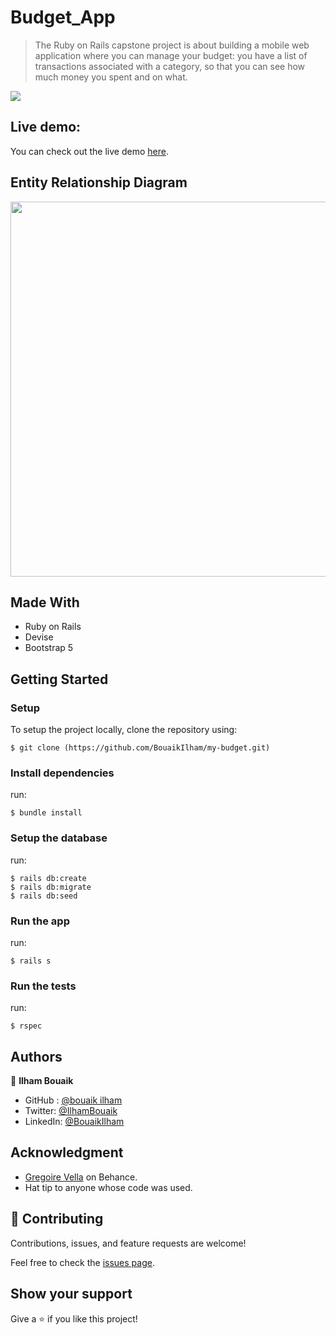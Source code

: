 # Budget_App

> The Ruby on Rails capstone project is about building a mobile web application where you can manage your budget: you have a list of transactions associated with a category, so that you can see how much money you spent and on what.

![](https://img.shields.io/badge/Microverse-blueviolet)

## Live demo:

You can check out the live demo [here]().

## Entity Relationship Diagram

<img src="https://user-images.githubusercontent.com/50721479/190148367-be9ac1c0-2d96-4049-aea3-8e5d75c1f5fa.png" width="600">

## Made With

- Ruby on Rails
- Devise
- Bootstrap 5

## Getting Started

### Setup

To setup the project locally, clone the repository using:

```
$ git clone (https://github.com/BouaikIlham/my-budget.git)
```

### Install dependencies

run:

```
$ bundle install
```

### Setup the database

run:

```
$ rails db:create
$ rails db:migrate
$ rails db:seed
```

### Run the app

run:

```
$ rails s
```

### Run the tests

run:

```
$ rspec
```

## Authors

👤 **Ilham Bouaik**
- GitHub : [@bouaik ilham](https://github.com/BouaikIlham)
- Twitter: [@IlhamBouaik](https://twitter.com/IlhamBouaik)
- LinkedIn: [@BouaikIlham](https://www.linkedin.com/in/bouaik-ilham-478478230/)



## Acknowledgment

- [Gregoire Vella](https://www.behance.net/gregoirevella) on Behance.
- Hat tip to anyone whose code was used.

## 🤝 Contributing

Contributions, issues, and feature requests are welcome!

Feel free to check the [issues page](../../issues/).

## Show your support

Give a ⭐️ if you like this project!
